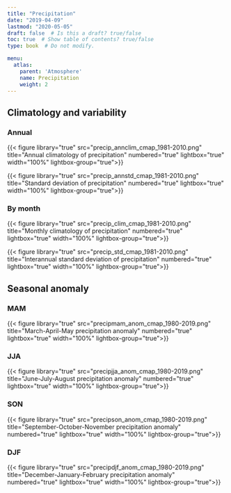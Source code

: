 ```yaml
---
title: "Precipitation"
date: "2019-04-09"
lastmod: "2020-05-05"
draft: false  # Is this a draft? true/false
toc: true  # Show table of contents? true/false
type: book  # Do not modify.

menu:
  atlas:
    parent: 'Atmosphere'
    name: Precipitation
    weight: 2
---
```


<!-- {{% toc %}} -->

## Climatology and variability

### Annual

{{< figure library="true"  src="precip_annclim_cmap_1981-2010.png" title="Annual climatology of precipitation" numbered="true" lightbox="true" width="100%"  lightbox-group="true">}}

{{< figure library="true"  src="precip_annstd_cmap_1981-2010.png" title="Standard deviation of precipitation" numbered="true" lightbox="true" width="100%"  lightbox-group="true">}}

### By month

{{< figure library="true"  src="precip_clim_cmap_1981-2010.png" title="Monthly climatology of precipitation" numbered="true" lightbox="true" width="100%"  lightbox-group="true">}}

{{< figure library="true"  src="precip_std_cmap_1981-2010.png" title="Interannual standard deviation of precipitation" numbered="true" lightbox="true" width="100%"  lightbox-group="true">}}

## Seasonal anomaly

### MAM
{{< figure library="true"  src="precipmam_anom_cmap_1980-2019.png" title="March-April-May precipitation anomaly" numbered="true" lightbox="true" width="100%"  lightbox-group="true">}}

### JJA
{{< figure library="true"  src="precipjja_anom_cmap_1980-2019.png" title="June-July-August precipitation anomaly" numbered="true" lightbox="true" width="100%"  lightbox-group="true">}}

### SON
{{< figure library="true"  src="precipson_anom_cmap_1980-2019.png" title="September-October-November precipitation anomaly" numbered="true" lightbox="true" width="100%"  lightbox-group="true">}}

### DJF
{{< figure library="true"  src="precipdjf_anom_cmap_1980-2019.png" title="December-January-February precipitation anomaly" numbered="true" lightbox="true" width="100%"  lightbox-group="true">}}

